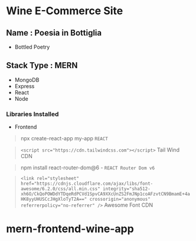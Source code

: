 # Wine E-Commerce Site

## Name : Poesia in Bottiglia
* Bottled Poetry 

## Stack Type : MERN
* MongoDB
* Express
* React
* Node

### Libraries Installed 
* Frontend
> npx create-react-app my-app  ```REACT```

> ```<script src="https://cdn.tailwindcss.com"></script>```
> Tail Wind CDN

> npm install react-router-dom@6 - ```REACT Router Dom v6```

> ```<link rel="stylesheet" href="https://cdnjs.cloudflare.com/ajax/libs/font-awesome/6.2.0/css/all.min.css" integrity="sha512-xh6O/CkQoPOWDdYTDqeRdPCVd1SpvCA9XXcUnZS2FmJNp1coAFzvtCN9BmamE+4aHK8yyUHUSCcJHgXloTyT2A==" crossorigin="anonymous" referrerpolicy="no-referrer" />``` Awesome Font CDN
# mern-frontend-wine-app

